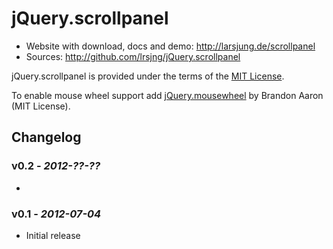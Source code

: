 # jQuery.scrollpanel

* Website with download, docs and demo: <http://larsjung.de/scrollpanel>
* Sources: <http://github.com/lrsjng/jQuery.scrollpanel>

jQuery.scrollpanel is provided under the terms of the [MIT License](http://github.com/lrsjng/jQuery.scrollpanel/blob/master/LICENSE.txt).

To enable mouse wheel support add [jQuery.mousewheel](http://github.com/brandonaaron/jquery-mousewheel) by Brandon Aaron (MIT License).

## Changelog


### v0.2 - *2012-??-??*

*


### v0.1 - *2012-07-04*

* Initial release
